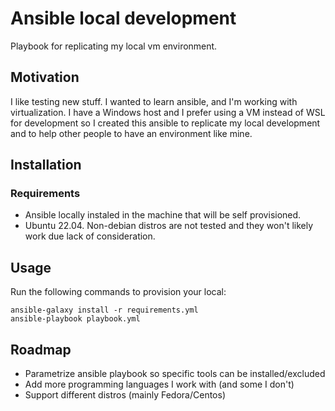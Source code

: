 # Ansible local development

Playbook for replicating my local vm environment. 

## Motivation

I like testing new stuff. I wanted to learn ansible, and I'm working with virtualization. I have a Windows host and I prefer using a VM instead of WSL for development so I created this ansible to replicate my local development and to help other people to have an environment like mine.

## Installation

### Requirements
* Ansible locally instaled in the machine that will be self provisioned.
* Ubuntu 22.04. Non-debian distros are not tested and they won't likely work due lack of consideration.

## Usage

Run the following commands to provision your local:

```
ansible-galaxy install -r requirements.yml 
ansible-playbook playbook.yml
```

## Roadmap

* Parametrize ansible playbook so specific tools can be installed/excluded
* Add more programming languages I work with (and some I don't)
* Support different distros (mainly Fedora/Centos)
